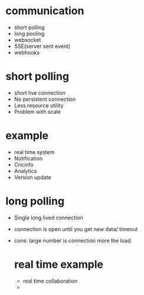 # communication

- short polling
- long pooling
- websocket
- SSE(server sent event)
- webhooks

# short polling
 - short live connection
 - No persistent connection
 - Less resource utility
 - Problem with scale

  # example
  - real time system
  - Notification
  - Cricinfo
  - Analytics
  - Version update

# long polling

- Single long lived connection
- connection is open until you get new data/ timeout

- cons: large number is connection more the load.
 

    # real time example
    - real time collaboration
    - 